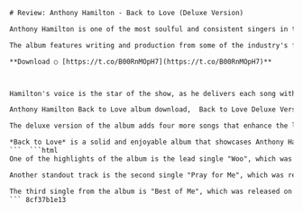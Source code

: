 
 ```html 
# Review: Anthony Hamilton - Back to Love (Deluxe Version)
 
Anthony Hamilton is one of the most soulful and consistent singers in the contemporary R&B scene. His fifth studio album, *Back to Love*, released in 2011 by RCA Records, showcases his smooth vocals and heartfelt lyrics over a variety of musical styles. The deluxe version of the album includes four bonus tracks that add more depth and diversity to the project.
 
The album features writing and production from some of the industry's finest, such as Babyface, Dre & Vidal, Kelvin Wooten, Mike City, Jairus Mozee, Avila Brothers, as well as Hamilton himself. The result is a cohesive and satisfying collection of songs that range from upbeat and funky ("Woo", "Sucka for You") to mellow and romantic ("Pray for Me", "Best of Me") to introspective and spiritual ("Back to Love", "Life Has a Way").
 
**Download ○ [https://t.co/B00RnMOpH7](https://t.co/B00RnMOpH7)**


 
Hamilton's voice is the star of the show, as he delivers each song with passion and conviction. He can convey a range of emotions with ease, from joy and excitement to pain and regret. He also displays his versatility as a singer, as he switches between different registers and tones. He can croon softly on a ballad like "Never Let Go" (featuring Keri Hilson), belt out powerfully on a gospel-inspired track like "I'll Wait (To Fall in Love)", or rap confidently on a hip-hop influenced song like "Mad" (featuring Busta Rhymes).
 
Anthony Hamilton Back to Love album download,  Back to Love Deluxe Version songs,  Anthony Hamilton Woo music video,  Back to Love Deluxe Version by Anthony Hamilton on Apple Music,  Anthony Hamilton Pray for Me lyrics,  Back to Love Deluxe Version Spotify,  Anthony Hamilton and Keri Hilson Never Let Go,  Back to Love Deluxe Version Qobuz,  Anthony Hamilton Best of Me mp3,  Back to Love Deluxe Version review,  Anthony Hamilton Life Has a Way meaning,  Back to Love Deluxe Version tracklist,  Anthony Hamilton Broken Man live,  Back to Love Deluxe Version release date,  Anthony Hamilton I'm Ready song,  Back to Love Deluxe Version cover art,  Anthony Hamilton Fair in Love audio,  Back to Love Deluxe Version zip file,  Anthony Hamilton More Than Enough instrumental,  Back to Love Deluxe Version producer credits,  Anthony Hamilton Back to Love tour dates,  Back to Love Deluxe Version vinyl record,  Anthony Hamilton Writing on the Wall chords,  Back to Love Deluxe Version FLAC format,  Anthony Hamilton Sucka for You remix,  Back to Love Deluxe Version bonus tracks,  Anthony Hamilton Baby Girl acoustic version,  Back to Love Deluxe Version streaming platforms,  Anthony Hamilton Who's Loving You sample,  Back to Love Deluxe Version awards and nominations,  Anthony Hamilton Back to Love radio edit,  Back to Love Deluxe Version CD copy,  Anthony Hamilton I'll Wait to Fall in Love piano sheet music,  Back to Love Deluxe Version 320 kbps quality,  Anthony Hamilton Mad feat. Jazmine Sullivan
 
The deluxe version of the album adds four more songs that enhance the listening experience. "More Than Enough" is a soulful declaration of love and gratitude, "Sailin' Away" is a breezy and uplifting tune about escaping from troubles, "Heart Attack" is a funky and catchy number about falling hard for someone, and "She's Gone" is a poignant and emotional ballad about losing a loved one.
 
*Back to Love* is a solid and enjoyable album that showcases Anthony Hamilton's talent and charisma as an R&B artist. It is a testament to his musical vision and integrity, as he stays true to his roots while exploring new sounds and influences. The deluxe version of the album offers more value and variety for fans and listeners who appreciate quality soul music.
 ```  ```html 
One of the highlights of the album is the lead single "Woo", which was released on October 11, 2011. The song is a fun and upbeat track that celebrates the feeling of being attracted to someone. Hamilton sings with a playful and flirtatious attitude, as he compliments his love interest and invites her to dance with him. The song has a catchy chorus and a groovy bass line that make it irresistible to move to.
 
Another standout track is the second single "Pray for Me", which was released on March 27, 2012. The song is a heartfelt and sincere plea for forgiveness and reconciliation from a lover who has made a mistake. Hamilton sings with a remorseful and vulnerable tone, as he admits his faults and asks for another chance. The song has a beautiful melody and a soulful arrangement that enhance the emotional impact of the lyrics.
 
The third single from the album is "Best of Me", which was released on February 4, 2013. The song is a romantic and tender ballad that expresses the gratitude and devotion of a man who has found his soulmate. Hamilton sings with a warm and smooth voice, as he praises his partner and promises to give her his all. The song has a soothing and relaxing vibe that creates a cozy and intimate atmosphere.
 ``` 8cf37b1e13
 

